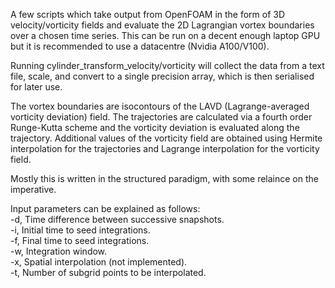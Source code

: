 A few scripts which take output from OpenFOAM in the form of 3D velocity/vorticity
fields and evaluate the 2D Lagrangian vortex boundaries over a chosen time series.
This can be run on a decent enough laptop GPU but it is recommended to use a datacentre
(Nvidia A100/V100).

Running cylinder_transform_velocity/vorticity will collect the data from a text
file, scale, and convert to a single precision array, which is then serialised
for later use.

The vortex boundaries are isocontours of the LAVD (Lagrange-averaged vorticity 
deviation) field. The trajectories are calculated via a fourth order Runge-Kutta
scheme and the vorticity deviation is evaluated along the trajectory. Additional
values of the vorticity field are obtained using Hermite interpolation for the 
trajectories and Lagrange interpolation for the vorticity field.

Mostly this is written in the structured paradigm, with some relaince on the
imperative.

Input parameters can be explained as follows:<br />
  -d, Time difference between successive snapshots.<br />
  -i, Initial time to seed integrations.<br />
  -f, Final time to seed integrations.<br />
  -w, Integration window.<br />
  -x, Spatial interpolation (not implemented).<br />
  -t, Number of subgrid points to be interpolated.
